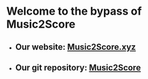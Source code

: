 # Welcome to the bypass of Music2Score

- ## Our website: [Music2Score.xyz](https://music2score.xyz)

- ## Our git repository: [Music2Score](https://github.com/music2score/music2score)